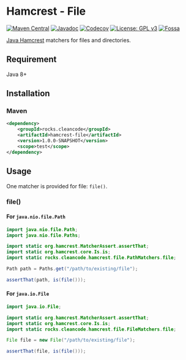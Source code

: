 # Hamcrest - File

[![Maven Central][Maven Central - badge]][Maven Central - link]
[![Javadoc][Javadoc - badge]][Javadoc - link]
[![Codecov][Codecov - badge]][Codecov - link]
[![License: GPL v3][Licence - badge]][Licence - link]
[![Fossa][Fossa - badge]][Fossa - link]

[Java Hamcrest] matchers for files and directories.

## Requirement

Java 8+

## Installation

### Maven

```xml
<dependency>
    <groupId>rocks.cleancode</groupId>
    <artifactId>hamcrest-file</artifactId>
    <version>1.0.0-SNAPSHOT</version>
    <scope>test</scope>
</dependency>
```

## Usage

One matcher is provided for file: `file()`.

### file()

#### For `java.nio.file.Path`

```java
import java.nio.file.Path;
import java.nio.file.Paths;

import static org.hamcrest.MatcherAssert.assertThat;
import static org.hamcrest.core.Is.is;
import static rocks.cleancode.hamcrest.file.PathMatchers.file;

Path path = Paths.get("/path/to/existing/file");

assertThat(path, is(file()));
```

#### For `java.io.File`

```java
import java.io.File;

import static org.hamcrest.MatcherAssert.assertThat;
import static org.hamcrest.core.Is.is;
import static rocks.cleancode.hamcrest.file.FileMatchers.file;

File file = new File("/path/to/existing/file");

assertThat(file, is(file()));
```

[Java Hamcrest]: https://hamcrest.org/JavaHamcrest/

[Maven Central - badge]: https://img.shields.io/maven-central/v/rocks.cleancode/hamcrest-file?color=brightgreen
[Maven Central - link]: https://search.maven.org/artifact/rocks.cleancode/hamcrest-file
[Javadoc - badge]: https://javadoc.io/badge2/rocks.cleancode/hamcrest-file/javadoc.svg
[Javadoc - link]: https://javadoc.io/doc/rocks.cleancode/hamcrest-file
[Codecov - badge]: https://codecov.io/gh/clean-code-rocks/hamcrest-java-file/branch/main/graph/badge.svg?token=20U73YBOJB
[Codecov - link]: https://codecov.io/gh/clean-code-rocks/hamcrest-java-file
[Licence - badge]: https://img.shields.io/badge/License-GPLv3-blue.svg
[Licence - link]: https://www.gnu.org/licenses/gpl-3.0
[Fossa - badge]: https://app.fossa.com/api/projects/git%2Bgithub.com%2Fclean-code-rocks%2Fhamcrest-java-file.svg?type=shield
[Fossa - link]: https://app.fossa.com/projects/git%2Bgithub.com%2Fclean-code-rocks%2Fhamcrest-java-file?ref=badge_shield
